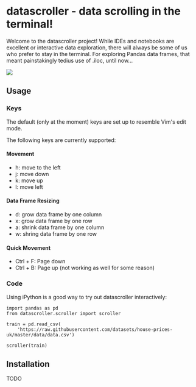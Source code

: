datascroller - data scrolling in the terminal!
==============================================================================

Welcome to the datascroller project! While IDEs and notebooks are excellent
or interactive data exploration, there will always be some of us who prefer
to stay in the terminal. For exploring Pandas data frames, that meant
painstakingly tedius use of .iloc, until now...

![](https://j.gifs.com/r8X8l2.gif)

## Usage
### Keys
The default (only at the moment) keys are set up to resemble Vim's edit mode.

The following keys are currently supported:
#### Movement
  - h: move to the left
  - j: move down
  - k: move up
  - l: move left 
#### Data Frame Resizing
  - d: grow data frame by one column
  - x: grow data frame by one row
  - a: shrink data frame by one column
  - w: shring data frame by one row
#### Quick Movement
  - Ctrl + F: Page down
  - Ctrl + B: Page up (not working as well for some reason)

### Code
Using iPython is a good way to try out datascroller interactively:
```
import pandas as pd
from datascroller.scroller import scroller

train = pd.read_csv(
    'https://raw.githubusercontent.com/datasets/house-prices-uk/master/data/data.csv')

scroller(train)
```

## Installation
TODO
